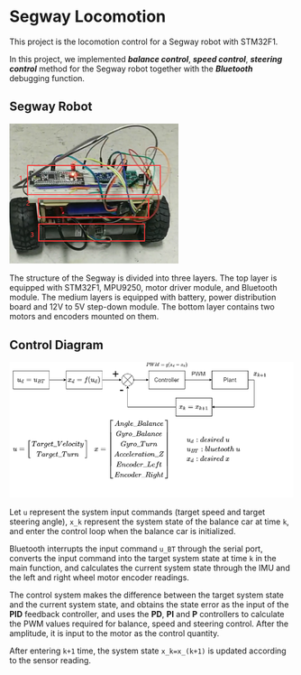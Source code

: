 # Segway Locomotion
This project is the locomotion control for a Segway robot with STM32F1.

In this project, we implemented ***balance control***, ***speed control***, ***steering control*** method for the Segway robot together with the ***Bluetooth*** debugging function.

## Segway Robot

<img src=images/image2.png width=300>

The structure of the Segway is divided into three layers. The top layer is equipped with STM32F1, MPU9250, motor driver module, and Bluetooth module. The medium layers is equipped with battery, power distribution board and 12V to 5V step-down module. The bottom layer contains two motors  and encoders mounted on them.

## Control Diagram

<img src=images/image6.png width=600>

Let `u` represent the system input commands (target speed and target steering angle), `x_k` represent the system state of the balance car at time `k`, and enter the control loop when the balance car is initialized. 

Bluetooth interrupts the input command `u_BT` through the serial port, converts the input command into the target system state at time `k` in the main function, and calculates the current system state through the IMU and the left and right wheel motor encoder readings. 

The control system makes the difference between the target system state and the current system state, and obtains the state error as the input of the **PID** feedback controller, and uses the **PD**, **PI** and **P** controllers to calculate the PWM values required for balance, speed and steering control. After the amplitude, it is input to the motor as the control quantity. 

After entering `k+1` time, the system state `x_k=x_(k+1)` is updated according to the sensor reading.